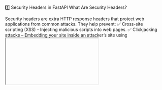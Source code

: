 2️⃣ Security Headers in FastAPI
What Are Security Headers?

Security headers are extra HTTP response headers that protect web applications from common attacks. They help prevent:
✅ Cross-site scripting (XSS) – Injecting malicious scripts into web pages.
✅ Clickjacking attacks – Embedding your site inside an attacker’s site using <iframe>.
✅ Data leaks – Restricting what browsers can load from your site.

Common Security Headers
X-Frame-Options	Prevents clickjacking by blocking <iframe> embedding.
Content-Security-Policy (CSP)	Blocks XSS by restricting allowed scripts, styles, and sources.
X-XSS-Protection	Enables browser-based XSS protection.
Strict-Transport-Security (HSTS)	Enforces HTTPS to prevent man-in-the-middle attacks.
X-Content-Type-Options	Stops MIME-type sniffing to prevent malicious file execution.
Referrer-Policy	Controls what referrer information is sent when navigating between sites.